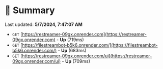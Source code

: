 # 📖 Summary
Last updated: **5/7/2024, 7:47:07 AM**

- `GET` [https://restreamer-09gx.onrender.com](https://restreamer-09gx.onrender.com) - **Up** (719ms)
- `GET` [https://filestreambot-b5k6.onrender.com/](https://filestreambot-b5k6.onrender.com/) - **Up** (683ms)
- `GET` [https://restreamer-09gx.onrender.com/ui](https://restreamer-09gx.onrender.com/ui) - **Up** (709ms)
